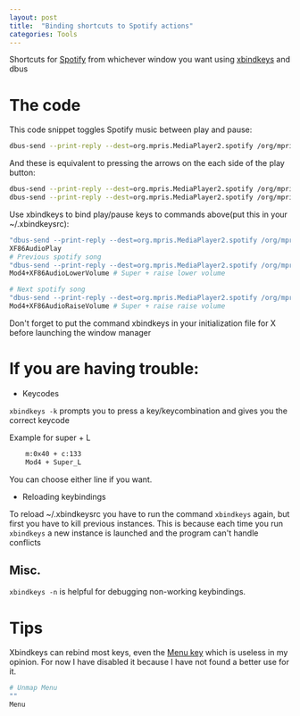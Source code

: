 ```yaml
---
layout: post
title:  "Binding shortcuts to Spotify actions"
categories: Tools
---
```

Shortcuts for [Spotify](https://wiki.archlinux.org/index.php/Spotify) from
whichever window you want using
[xbindkeys](https://wiki.archlinux.org/index.php/Xbindkeys) and dbus

# The code
This code snippet toggles Spotify music between play and pause:
``` bash
dbus-send --print-reply --dest=org.mpris.MediaPlayer2.spotify /org/mpris/MediaPlayer2 org.mpris.MediaPlayer2.Player.PlayPause
```
And these is equivalent to pressing the arrows on the each side of the play button:

``` bash
dbus-send --print-reply --dest=org.mpris.MediaPlayer2.spotify /org/mpris/MediaPlayer2 org.mpris.MediaPlayer2.Player.Previous
dbus-send --print-reply --dest=org.mpris.MediaPlayer2.spotify /org/mpris/MediaPlayer2 org.mpris.MediaPlayer2.Player.Next
```

Use xbindkeys to bind play/pause keys to commands above(put this in your ~/.xbindkeysrc):
``` bash
"dbus-send --print-reply --dest=org.mpris.MediaPlayer2.spotify /org/mpris/MediaPlayer2 org.mpris.MediaPlayer2.Player.PlayPause"
XF86AudioPlay
# Previous spotify song
"dbus-send --print-reply --dest=org.mpris.MediaPlayer2.spotify /org/mpris/MediaPlayer2 org.mpris.MediaPlayer2.Player.Previous"
Mod4+XF86AudioLowerVolume # Super + raise lower volume

# Next spotify song
"dbus-send --print-reply --dest=org.mpris.MediaPlayer2.spotify /org/mpris/MediaPlayer2 org.mpris.MediaPlayer2.Player.Next"
Mod4+XF86AudioRaiseVolume # Super + raise raise volume
```


Don't forget to put the command xbindkeys in your initialization file for X before launching the
window manager

# If you are having trouble:

* Keycodes

```xbindkeys -k``` prompts you to press a key/keycombination and gives you the correct keycode

Example for super + L
```bash
    m:0x40 + c:133
    Mod4 + Super_L
```

You can choose either line if you want.

* Reloading keybindings

To reload ~/.xbindkeysrc you have to run the command ```xbindkeys``` again, but
first you have to kill previous instances. This is because each time you run
```xbindkeys``` a new instance is launched and the program can't handle conflicts

## Misc.

```xbindkeys -n``` is helpful for debugging non-working keybindings.

# Tips

Xbindkeys can rebind most keys, even the [Menu
key](https://en.wikipedia.org/wiki/Menu_key#/media/File:Kontextmen%C3%BC.jpg)
which is useless in my opinion. For now I have disabled it because I have not
found a better use for it.

```bash
# Unmap Menu
""
Menu
```
